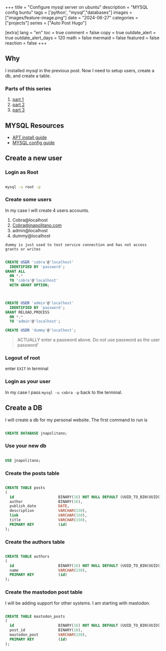 +++
title =  "Configure mysql server on ubuntu"
description = "MYSQL config buntu"
tags = ['python', "mysql","databases"]
images = ["images/feature-image.png"]
date = "2024-06-27"
categories = ["projects"]
series = ["Auto Post Hugo"]

[extra]
lang = "en"
toc = true
comment = false
copy = true
outdate_alert = true
outdate_alert_days = 120
math = false
mermaid = false
featured = false
reaction = false
+++


## Why

I installed mysql in the previous post. Now I need to setup users, create a db, and create a table.  
   

### Parts of this series

1. [part 1](https://jnapolitano.com/en/posts/hugo-social-publisher/)
2. [part 2](https://jnapolitano.com/en/posts/python-rss-reader/)
3. [part 3](https://jnapolitano.com/en/posts/mysql-install-buntu/)



## MYSQL Resources

* [APT install guide](https://dev.mysql.com/doc/mysql-apt-repo-quick-guide/en/)
* [MYSQL config guide](https://dev.mysql.com/doc/mysql-getting-started/en/#mysql-getting-started-installing)


## Create a new user

### Login as Root


```bash 

mysql -u root -p

```

### Create some users

In my case I will create 4 users accounts.  

1. Cobra@localhost
2. Cobra@jnapolitano.com
3. admin@localhost
4. dummy@localhost

```dummy is just used to test service connection and has not access grants or writes```

``` sql

CREATE USER 'cobra'@'localhost'
  IDENTIFIED BY 'password';
GRANT ALL
  ON *.*
  TO 'cobra'@'localhost'
  WITH GRANT OPTION;

 

CREATE USER 'admin'@'localhost'
  IDENTIFIED BY 'password';
GRANT RELOAD,PROCESS
  ON *.*
  TO 'admin'@'localhost';

CREATE USER 'dummy'@'localhost';

```

> ACTUALLY enter a password above. Do not use password as the user password'


### Logout of root

enter ```EXIT``` in terminal

### Login as your user

In my case I pass ```mysql -u cobra -p``` back to the terminal.  

## Create a DB 

I will create a db for my personal website. The first command to run is

```sql

CREATE DATABASE jnapolitano;

```

### Use your new db

```sql

USE jnapolitano;
```

### Create the posts table

```sql 

CREATE TABLE posts
(
  id                    BINARY(16) NOT NULL DEFAULT (UUID_TO_BIN(UUID())),  # Unique ID for the record. This a smallish and not a very high performance db this should be fine. 
  author                BINARY(16),                                         # id of author
  publish_date          DATE,                                               # publish date
  description           VARCHAR(150),                                       # post description
  link                  VARCHAR(150),                                       # Link to post
  title                 VARCHAR(150),                                       # title of hte post
  PRIMARY KEY           (id)                                                # Make the id the primary key
);

```

### Create the authors table

```sql

CREATE TABLE authors
(
  id                    BINARY(16) NOT NULL DEFAULT (UUID_TO_BIN(UUID())),  # Unique ID for the record. This a smallish and not a very high performance db this should be fine. 
  name                  VARCHAR(150),                                      # name of author
  PRIMARY KEY           (id)                                                # Make the id the primary key
);

```


### Create the mastodon post table

I will be adding support for other systems. I am starting with mastodon. 

```sql 

CREATE TABLE mastodon_posts
(
  id                    BINARY(16) NOT NULL DEFAULT (UUID_TO_BIN(UUID())),  # Unique ID for the record. This a smallish and not a very high performance db this should be fine. 
  post_id               BINARY(16),                                         # name of author
  mastodon_post         VARCHAR(150),                                       # THE POST ID.. if it returns
  PRIMARY KEY           (id)                                                # Make the id the primary key
);

```


